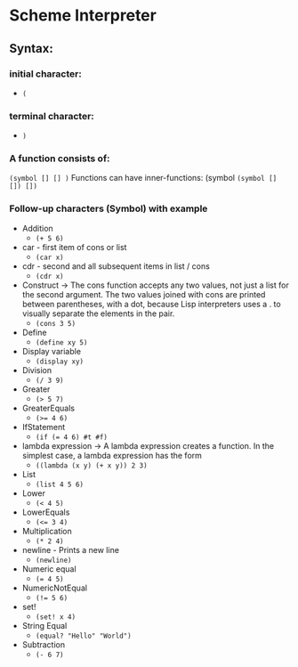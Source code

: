 # Scheme Interpreter

## Syntax:

### initial character:
- `(`

### terminal character:
- `)`

### A function consists of:  
`(symbol [] [] )`
Functions can have inner-functions: (symbol `(symbol [] []) [])`

### Follow-up characters (Symbol) with example
- Addition
  - `(+ 5 6)`
- car - first item of cons or list
  - `(car x)` 
- cdr - second and all subsequent items in list / cons
  - `(cdr x)`
- Construct -> The cons function accepts any two values, not just a list for the second argument. The two values joined with cons are printed between parentheses, with a dot, because Lisp interpreters uses a . to visually separate the elements in the pair.
  - `(cons 3 5)`
- Define
  - `(define xy 5)`
- Display variable 
  - `(display xy)`
- Division 
  - `(/ 3 9)`
- Greater
  - `(> 5 7)`
- GreaterEquals
  - `(>= 4 6)`
- IfStatement
  - `(if (= 4 6) #t #f)`
- lambda expression -> A lambda expression creates a function. In the simplest case, a lambda expression has the form
  - `((lambda (x y) (+ x y)) 2 3)`
- List
  - `(list 4 5 6)` 
- Lower
  - `(< 4 5)`
- LowerEquals
  - `(<= 3 4)`
- Multiplication
  - `(* 2 4)`
- newline - Prints a new line
  - `(newline)`
- Numeric equal
  - `(= 4 5)`
- NumericNotEqual
  - `(!= 5 6)`
- set!
  - `(set! x 4)`
- String Equal
  - `(equal? "Hello" "World")`
- Subtraction
  - `(- 6 7)`




